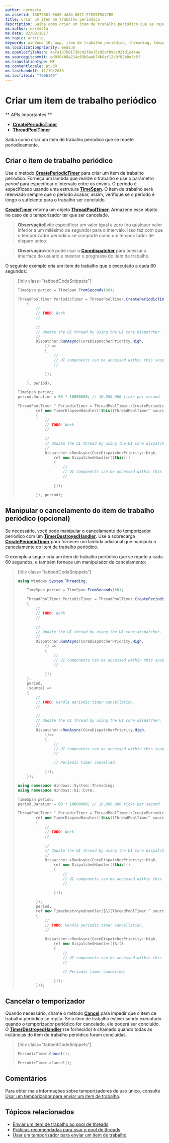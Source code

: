 ```yaml
---
author: normesta
ms.assetid: 1B077801-0A58-4A34-887C-F1E85E9A37B0
title: Criar um item de trabalho periódico
description: Saiba como criar um item de trabalho periódico que se repete periodicamente.
ms.author: normesta
ms.date: 02/08/2017
ms.topic: article
keywords: windows 10, uwp, item de trabalho periódico, threading, temporizadores
ms.localizationpriority: medium
ms.openlocfilehash: 4afa137b01738c42f8e15c95ef09ec921d1e44ae
ms.sourcegitcommit: ed0304b8a214c03b8aab74b8ef12c9f82b8e3c5f
ms.translationtype: MT
ms.contentlocale: pt-BR
ms.lasthandoff: 11/19/2018
ms.locfileid: "7306140"
---
```

# <a name="create-a-periodic-work-item"></a>Criar um item de trabalho periódico


** APIs importantes **

-   [**CreatePeriodicTimer**](https://msdn.microsoft.com/library/windows/apps/Hh967915)
-   [**ThreadPoolTimer**](https://msdn.microsoft.com/library/windows/apps/BR230587)

Saiba como criar um item de trabalho periódico que se repete periodicamente.

## <a name="create-the-periodic-work-item"></a>Criar o item de trabalho periódico

Use o método [**CreatePeriodicTimer**](https://msdn.microsoft.com/library/windows/apps/Hh967915) para criar um item de trabalho periódico. Forneça um lambda que realize o trabalho e use o parâmetro *period* para especificar o intervalo entre os envios. O período é especificado usando uma estrutura [**TimeSpan**](https://msdn.microsoft.com/library/windows/apps/BR225996). O item de trabalho será reenviado sempre que o período acabar, assim, verifique se o período é longo o suficiente para o trabalho ser concluído.

[**CreateTimer**](https://msdn.microsoft.com/library/windows/apps/windows.system.threading.threadpooltimer.createtimer.aspx) retorna um objeto [**ThreadPoolTimer**](https://msdn.microsoft.com/library/windows/apps/BR230587). Armazene esse objeto no caso de o temporizador ter que ser cancelado.

> **Observação**Evite especificar um valor igual a zero (ou qualquer valor inferior a um milésimo de segundo) para o intervalo. Isso faz com que o temporizador periódico se comporte como um temporizador de disparo único.

> **Observação**você pode usar o [**Coredispatcher**](https://msdn.microsoft.com/library/windows/apps/Hh750317) para acessar a interface do usuário e mostrar o progresso do item de trabalho.

O seguinte exemplo cria um item de trabalho que é executado a cada 60 segundos:

> [!div class="tabbedCodeSnippets"]
> ```csharp
> TimeSpan period = TimeSpan.FromSeconds(60);
>
> ThreadPoolTimer PeriodicTimer = ThreadPoolTimer.CreatePeriodicTimer((source) =>
>     {
>         //
>         // TODO: Work
>         //
>         
>         //
>         // Update the UI thread by using the UI core dispatcher.
>         //
>         Dispatcher.RunAsync(CoreDispatcherPriority.High,
>             () =>
>             {
>                 //
>                 // UI components can be accessed within this scope.
>                 //
>
>             });
>
>     }, period);
> ```
> ``` cpp
> TimeSpan period;
> period.Duration = 60 * 10000000; // 10,000,000 ticks per second
>
> ThreadPoolTimer ^ PeriodicTimer = ThreadPoolTimer::CreatePeriodicTimer(
>         ref new TimerElapsedHandler([this](ThreadPoolTimer^ source)
>         {
>             //
>             // TODO: Work
>             //
>             
>             //
>             // Update the UI thread by using the UI core dispatcher.
>             //
>             Dispatcher->RunAsync(CoreDispatcherPriority::High,
>                 ref new DispatchedHandler([this]()
>                 {
>                     //
>                     // UI components can be accessed within this scope.
>                     //
>                         
>                 }));
>
>         }), period);
> ```

## <a name="handle-cancellation-of-the-periodic-work-item-optional"></a>Manipular o cancelamento do item de trabalho periódico (opcional)

Se necessário, você pode manipular o cancelamento do temporizador periódico com um [**TimerDestroyedHandler**](https://msdn.microsoft.com/library/windows/apps/Hh967926). Use a sobrecarga [**CreatePeriodicTimer**](https://msdn.microsoft.com/library/windows/apps/Hh967915) para fornecer um lambda adicional que manipula o cancelamento do item de trabalho periódico.

O exemplo a seguir cria um item de trabalho periódico que se repete a cada 60 segundos, e também fornece um manipulador de cancelamento:

> [!div class="tabbedCodeSnippets"]
> ``` csharp
> using Windows.System.Threading;
>
>     TimeSpan period = TimeSpan.FromSeconds(60);
>
>     ThreadPoolTimer PeriodicTimer = ThreadPoolTimer.CreatePeriodicTimer((source) =>
>     {
>         //
>         // TODO: Work
>         //
>         
>         //
>         // Update the UI thread by using the UI core dispatcher.
>         //
>         Dispatcher.RunAsync(CoreDispatcherPriority.High,
>             () =>
>             {
>                 //
>                 // UI components can be accessed within this scope.
>                 //
>
>             });
>     },
>     period,
>     (source) =>
>     {
>         //
>         // TODO: Handle periodic timer cancellation.
>         //
>
>         //
>         // Update the UI thread by using the UI core dispatcher.
>         //
>         Dispatcher->RunAsync(CoreDispatcherPriority.High,
>             ()=>
>             {
>                 //
>                 // UI components can be accessed within this scope.
>                 //                 
>
>                 // Periodic timer cancelled.
>
>             }));
>     });
> ```
> ``` cpp
> using namespace Windows::System::Threading;
> using namespace Windows::UI::Core;
>
> TimeSpan period;
> period.Duration = 60 * 10000000; // 10,000,000 ticks per second
>
> ThreadPoolTimer ^ PeriodicTimer = ThreadPoolTimer::CreatePeriodicTimer(
>         ref new TimerElapsedHandler([this](ThreadPoolTimer^ source)
>         {
>             //
>             // TODO: Work
>             //
>                 
>             //
>             // Update the UI thread by using the UI core dispatcher.
>             //
>             Dispatcher->RunAsync(CoreDispatcherPriority::High,
>                 ref new DispatchedHandler([this]()
>                 {
>                     //
>                     // UI components can be accessed within this scope.
>                     //
>
>                 }));
>
>         }),
>         period,
>         ref new TimerDestroyedHandler([&](ThreadPoolTimer ^ source)
>         {
>             //
>             // TODO: Handle periodic timer cancellation.
>             //
>
>             Dispatcher->RunAsync(CoreDispatcherPriority::High,
>                 ref new DispatchedHandler([&]()
>                 {
>                     //
>                     // UI components can be accessed within this scope.
>                     //
>
>                     // Periodic timer cancelled.
>
>                 }));
>         }));
> ```

## <a name="cancel-the-timer"></a>Cancelar o temporizador

Quando necessário, chame o método [**Cancel**](https://msdn.microsoft.com/library/windows/apps/windows.system.threading.threadpooltimer.cancel.aspx) para impedir que o item de trabalho periódico se repita. Se o item de trabalho estiver sendo executado quando o temporizador periódico for cancelado, ele poderá ser concluído. O [**TimerDestroyedHandler**](https://msdn.microsoft.com/library/windows/apps/Hh967926) (se fornecido) é chamado quando todas as instâncias do item de trabalho periódico foram concluídas.

> [!div class="tabbedCodeSnippets"]
> ``` csharp
> PeriodicTimer.Cancel();
> ```
> ``` cpp
> PeriodicTimer->Cancel();
> ```

## <a name="remarks"></a>Comentários

Para obter mais informações sobre temporizadores de uso único, consulte [Usar um temporizador para enviar um item de trabalho](use-a-timer-to-submit-a-work-item.md).

## <a name="related-topics"></a>Tópicos relacionados

* [Enviar um item de trabalho ao pool de threads](submit-a-work-item-to-the-thread-pool.md)
* [Práticas recomendadas para usar o pool de threads](best-practices-for-using-the-thread-pool.md)
* [Usar um temporizador para enviar um item de trabalho](use-a-timer-to-submit-a-work-item.md)
 
